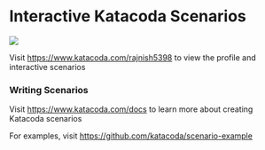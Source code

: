 # Interactive Katacoda Scenarios

[![](http://shields.katacoda.com/katacoda/rajnish5398/count.svg)](https://www.katacoda.com/rajnish5398 "Get your profile on Katacoda.com")

Visit https://www.katacoda.com/rajnish5398 to view the profile and interactive scenarios

### Writing Scenarios
Visit https://www.katacoda.com/docs to learn more about creating Katacoda scenarios

For examples, visit https://github.com/katacoda/scenario-example
